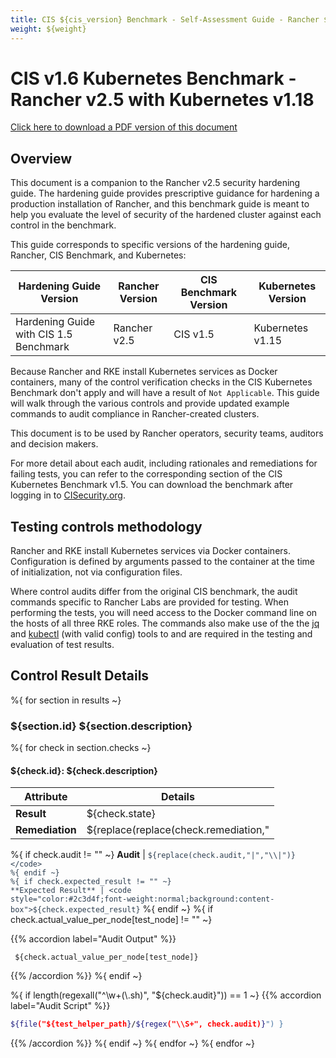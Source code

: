 ```yaml
---
title: CIS ${cis_version} Benchmark - Self-Assessment Guide - Rancher ${rancher_version}
weight: ${weight}
---
```


# CIS v1.6 Kubernetes Benchmark - Rancher v2.5 with Kubernetes v1.18

[Click here to download a PDF version of this document](https://releases.rancher.com/documents/security/2.5/Rancher_1.6_Benchmark_Assessment.pdf)

## Overview

This document is a companion to the Rancher v2.5 security hardening guide. The hardening guide provides prescriptive guidance for hardening a production installation of Rancher, and this benchmark guide is meant to help you evaluate the level of security of the hardened cluster against each control in the benchmark.

This guide corresponds to specific versions of the hardening guide, Rancher, CIS Benchmark, and Kubernetes:

Hardening Guide Version | Rancher Version | CIS Benchmark Version |  Kubernetes Version
---------------------------|----------|---------|-------
Hardening Guide with CIS 1.5 Benchmark | Rancher v2.5 | CIS v1.5| Kubernetes v1.15

Because Rancher and RKE install Kubernetes services as Docker containers, many of the control verification checks in the CIS Kubernetes Benchmark don't apply and will have a result of `Not Applicable`. This guide will walk through the various controls and provide updated example commands to audit compliance in Rancher-created clusters.

This document is to be used by Rancher operators, security teams, auditors and decision makers.

For more detail about each audit, including rationales and remediations for failing tests, you can refer to the corresponding section of the CIS Kubernetes Benchmark v1.5. You can download the benchmark after logging in to [CISecurity.org]( https://www.cisecurity.org/benchmark/kubernetes/).

## Testing controls methodology

Rancher and RKE install Kubernetes services via Docker containers. Configuration is defined by arguments passed to the container at the time of initialization, not via configuration files.

Where control audits differ from the original CIS benchmark, the audit commands specific to Rancher Labs are provided for testing.
When performing the tests, you will need access to the Docker command line on the hosts of all three RKE roles. The commands also make use of the the [jq](https://stedolan.github.io/jq/) and [kubectl](https://kubernetes.io/docs/tasks/tools/install-kubectl/) (with valid config) tools to and are required in the testing and evaluation of test results.


## Control Result Details
%{ for section in results ~}

### ${section.id} ${section.description}
%{ for check in section.checks ~}

#### ${check.id}: ${check.description}

Attribute | Details
--- | --- 
**Result** | ${check.state}
**Remediation** | ${replace(replace(check.remediation,"|","\\|"),"\n","<br>")}
%{ if check.audit != "" ~}
**Audit** | <code style="color:#2c3d4f;font-weight:normal;background:content-box">${replace(check.audit,"|","\\|")}</code>
%{ endif ~}
%{ if check.expected_result != "" ~}
**Expected Result** | <code style="color:#2c3d4f;font-weight:normal;background:content-box">${check.expected_result}</code>
%{ endif ~}
%{ if check.actual_value_per_node[test_node] != "" ~}

{{% accordion label="Audit Output" %}}
```console
 ${check.actual_value_per_node[test_node]}
 ```
{{% /accordion %}}
 %{ endif ~}

%{ if length(regexall("^\\w+(\\.sh)", "${check.audit}")) == 1 ~}
{{% accordion label="Audit Script" %}}
```bash
${file("${test_helper_path}/${regex("\\S+", check.audit)}") }
```
{{% /accordion %}}
%{ endif ~}
%{ endfor ~}
%{ endfor ~}
